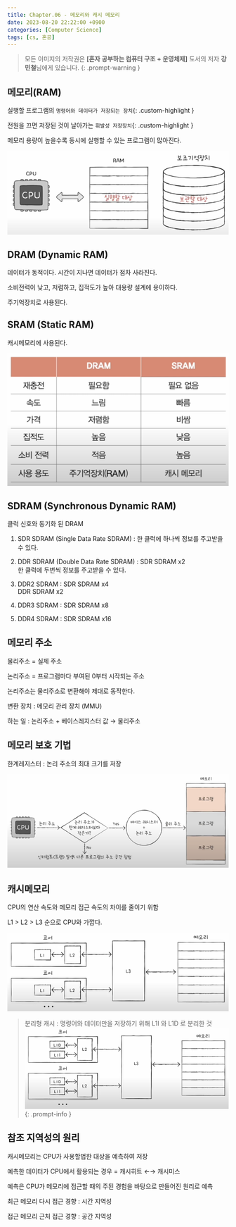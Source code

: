 ```yaml
---
title: Chapter.06 - 메모리와 캐시 메모리
date: 2023-08-20 22:22:00 +0900
categories: [Computer Science]
tags: [cs, 혼공]
---
```


> 모든 이미지의 저작권은 **[혼자 공부하는 컴퓨터 구조 + 운영체제]** 도서의 저자 **강민철**님에게 있습니다.
{: .prompt-warning }

## **메모리(RAM)**

실행할 프로그램의 `명령어와 데이터가 저장되는 장치`{: .custom-highlight }

전원을 끄면 저장된 것이 날아가는 `휘발성 저장장치`{: .custom-highlight }

메모리 용량이 높을수록 동시에 실행할 수 있는 프로그램이 많아진다.

![6-1.png](/assets/img/posts/cs/6-1.png)

## **DRAM (Dynamic RAM)**

데이터가 동적이다. 시간이 지나면 데이터가 점차 사라진다.

소비전력이 낮고, 저렴하고, 집적도가 높아 대용량 설계에 용이하다.

주기억장치로 사용된다.

## **SRAM (Static RAM)**

캐시메모리에 사용된다.

![6-2.png](/assets/img/posts/cs/6-2.png)

## **SDRAM (Synchronous Dynamic RAM)**

클럭 신호와 동기화 된 DRAM

1. SDR SDRAM (Single Data Rate SDRAM)
: 한 클럭에 하나씩 정보를 주고받을 수 있다.

2. DDR SDRAM (Double Data Rate SDRAM)
: SDR SDRAM x2  
한 클럭에 두번씩 정보를 주고받을 수 있다.

3. DDR2 SDRAM
: SDR SDRAM x4  
DDR SDRAM x2

4. DDR3 SDRAM
: SDR SDRAM x8

5. DDR4 SDRAM
: SDR SDRAM x16

## **메모리 주소**

물리주소 = 실제 주소

논리주소 = 프로그램마다 부여된 0부터 시작되는 주소

논리주소는 물리주소로 변환해야 제대로 동작한다.

변환 장치 : 메모리 관리 장치 (MMU)

하는 일 : 논리주소 + 베이스레지스터 값 → 물리주소

## **메모리 보호 기법**

한계레지스터 : 논리 주소의 최대 크기를 저장

![6-3.png](/assets/img/posts/cs/6-3.png)

## **캐시메모리**

CPU의 연산 속도와 메모리 접근 속도의 차이를 줄이기 위함

L1 > L2 > L3 순으로 CPU와 가깝다.

![6-4.png](/assets/img/posts/cs/6-4.png)

> 분리형 캐시
> : 명령어와 데이터만을 저장하기 위해 L1I 와 L1D 로 분리한 것  
> ![6-5.png](/assets/img/posts/cs/6-5.png)
{: .prompt-info }

## **참조 지역성의 원리**

캐시메모리는 CPU가 사용할법한 대상을 예측하여 저장

예측한 데이터가 CPU에서 활용되는 경우 = 캐시히트 ←→ 캐시미스

예측은 CPU가 메모리에 접근할 때의 주된 경험을 바탕으로 만들어진 원리로 예측

최근 메모리 다시 접근 경향 : 시간 지역성

접근 메모리 근처 접근 경향 : 공간 지역성